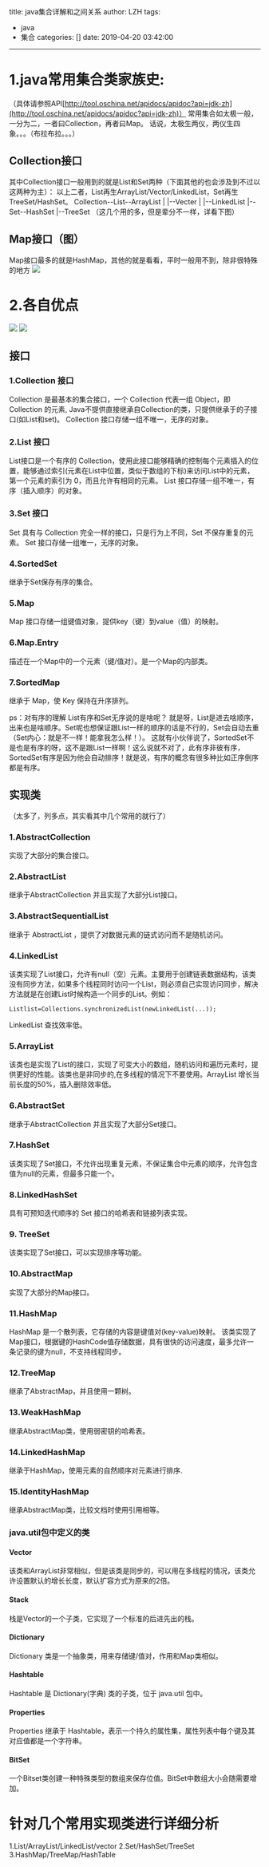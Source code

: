 title: java集合详解和之间关系
author: LZH
tags:
  - java
  - 集合
categories: []
date: 2019-04-20 03:42:00
---
# 1.java常用集合类家族史:

（具体请参照API[http://tool.oschina.net/apidocs/apidoc?api=jdk-zh](http://tool.oschina.net/apidocs/apidoc?api=jdk-zh)）
常用集合如太极一般，一分为二，一者曰Collection，再者曰Map。
话说，太极生两仪，两仪生四象。。。（布拉布拉。。。）
## Collection接口
其中Collection接口一般用到的就是List和Set两种（下面其他的也会涉及到不过以这两种为主）：
以上二者，List再生ArrayList/Vector/LinkedList，Set再生TreeSet/HashSet。
Collection--List--ArrayList
      |    |--Vecter
      |    |--LinkedList
      |--Set--HashSet
         |--TreeSet
（这几个用的多，但是辈分不一样，详看下图）
<!-- more -->
## Map接口（图）
Map接口最多的就是HashMap，其他的就是看看，平时一般用不到，除非很特殊的地方
![](集合框架体系1.jpg)
# 2.各自优点
![](集合框架体系3.png)
![](集合框架体系2.jpg)
## 接口
### 1.Collection 接口
Collection 是最基本的集合接口，一个 Collection 代表一组 Object，即 Collection 的元素, Java不提供直接继承自Collection的类，只提供继承于的子接口(如List和set)。
Collection 接口存储一组不唯一，无序的对象。
### 2.List 接口
List接口是一个有序的 Collection，使用此接口能够精确的控制每个元素插入的位置，能够通过索引(元素在List中位置，类似于数组的下标)来访问List中的元素，第一个元素的索引为 0，而且允许有相同的元素。
List 接口存储一组不唯一，有序（插入顺序）的对象。
### 3.Set 接口
Set 具有与 Collection 完全一样的接口，只是行为上不同，Set 不保存重复的元素。
Set 接口存储一组唯一，无序的对象。
### 4.SortedSet
继承于Set保存有序的集合。
### 5.Map
Map 接口存储一组键值对象，提供key（键）到value（值）的映射。
### 6.Map.Entry 
描述在一个Map中的一个元素（键/值对）。是一个Map的内部类。
### 7.SortedMap
继承于 Map，使 Key 保持在升序排列。

ps：对有序的理解
List有序和Set无序说的是啥呢？
就是呀，List是进去啥顺序，出来也是啥顺序。Set呢也想保证跟List一样的顺序的话是不行的，Set会自动去重（Set内心：就是不一样！能拿我怎么样！）。
这就有小伙伴说了，SortedSet不是也是有序的呀，这不是跟List一样啊！这么说就不对了，此有序非彼有序，SortedSet有序是因为他会自动排序！就是说，有序的概念有很多种比如正序倒序都是有序。

## 实现类

（太多了，列多点，其实看其中几个常用的就行了）
### 1.AbstractCollection
实现了大部分的集合接口。
### 2.AbstractList
继承于AbstractCollection 并且实现了大部分List接口。
### 3.AbstractSequentialList
继承于 AbstractList ，提供了对数据元素的链式访问而不是随机访问。
### 4.LinkedList
该类实现了List接口，允许有null（空）元素。主要用于创建链表数据结构，该类没有同步方法，如果多个线程同时访问一个List，则必须自己实现访问同步，解决方法就是在创建List时候构造一个同步的List。例如：
```
Listlist=Collections.synchronizedList(newLinkedList(...));
```
LinkedList 查找效率低。
### 5.ArrayList
该类也是实现了List的接口，实现了可变大小的数组，随机访问和遍历元素时，提供更好的性能。该类也是非同步的,在多线程的情况下不要使用。ArrayList 增长当前长度的50%，插入删除效率低。
### 6.AbstractSet 
继承于AbstractCollection 并且实现了大部分Set接口。
### 7.HashSet
该类实现了Set接口，不允许出现重复元素，不保证集合中元素的顺序，允许包含值为null的元素，但最多只能一个。
### 8.LinkedHashSet
具有可预知迭代顺序的 Set 接口的哈希表和链接列表实现。
### 9. TreeSet
该类实现了Set接口，可以实现排序等功能。
### 10.AbstractMap
实现了大部分的Map接口。
### 11.HashMap
HashMap 是一个散列表，它存储的内容是键值对(key-value)映射。
该类实现了Map接口，根据键的HashCode值存储数据，具有很快的访问速度，最多允许一条记录的键为null，不支持线程同步。
### 12.TreeMap 
继承了AbstractMap，并且使用一颗树。
### 13.WeakHashMap 
继承AbstractMap类，使用弱密钥的哈希表。
### 14.LinkedHashMap
继承于HashMap，使用元素的自然顺序对元素进行排序.
### 15.IdentityHashMap
继承AbstractMap类，比较文档时使用引用相等。
### java.util包中定义的类
#### Vector
该类和ArrayList非常相似，但是该类是同步的，可以用在多线程的情况，该类允许设置默认的增长长度，默认扩容方式为原来的2倍。
#### Stack
栈是Vector的一个子类，它实现了一个标准的后进先出的栈。
#### Dictionary
Dictionary 类是一个抽象类，用来存储键/值对，作用和Map类相似。
#### Hashtable
Hashtable 是 Dictionary(字典) 类的子类，位于 java.util 包中。
#### Properties 
Properties 继承于 Hashtable，表示一个持久的属性集，属性列表中每个键及其对应值都是一个字符串。
#### BitSet
一个Bitset类创建一种特殊类型的数组来保存位值。BitSet中数组大小会随需要增加。
# 针对几个常用实现类进行详细分析
1.List/ArrayList/LinkedList/vector
2.Set/HashSet/TreeSet
3.HashMap/TreeMap/HashTable

